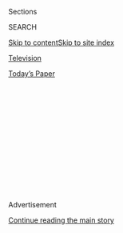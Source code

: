 <div id="app">

<div>

<div>

<div>

<div class="NYTAppHideMasthead css-1q2w90k e1suatyy0">

<div class="section css-ui9rw0 e1suatyy2">

<div class="css-eph4ug er09x8g0">

<div class="css-6n7j50">

</div>

<span class="css-1dv1kvn">Sections</span>

<div class="css-10488qs">

<span class="css-1dv1kvn">SEARCH</span>

</div>

[Skip to content](#site-content)[Skip to site index](#site-index)

</div>

<div id="masthead-section-label" class="css-1wr3we4 eaxe0e00">

[Television](https://www.nytimes.com/section/arts/television)

</div>

<div class="css-10698na e1huz5gh0">

</div>

</div>

<div id="masthead-bar-one" class="section hasLinks css-15hmgas e1csuq9d3">

<div class="css-uqyvli e1csuq9d0">

</div>

<div class="css-1uqjmks e1csuq9d1">

</div>

<div class="css-9e9ivx">

[](https://myaccount.nytimes.com/auth/login?response_type=cookie&client_id=vi)

</div>

<div class="css-1bvtpon e1csuq9d2">

[Today’s Paper](https://www.nytimes.com/section/todayspaper)

</div>

</div>

</div>

</div>

<div data-aria-hidden="false">

<div id="site-content" role="main">

<div>

<div class="css-1aor85t" style="opacity:0.000000001;z-index:-1;visibility:hidden">

<div class="css-1hqnpie">

<div class="css-epjblv">

<span class="css-17xtcya">[Television](/section/arts/television)</span><span class="css-x15j1o">|</span><span class="css-fwqvlz">Jenji
Kohan on the Prison Riot Driving ‘Orange Is the New Black’</span>

</div>

<div class="css-k008qs">

<div class="css-1iwv8en">

<span class="css-18z7m18"></span>

<div>

</div>

</div>

<span class="css-1n6z4y">https://nyti.ms/2sWVIMV</span>

<div class="css-1705lsu">

<div class="css-4xjgmj">

<div class="css-4skfbu" role="toolbar" data-aria-label="Social Media Share buttons, Save button, and Comments Panel with current comment count" data-testid="share-tools">

  - 
  - 
  - 
  - 
    
    <div class="css-6n7j50">
    
    </div>

  - 

</div>

</div>

</div>

</div>

</div>

</div>

<div id="NYT_TOP_BANNER_REGION" class="css-13pd83m">

</div>

<div id="top-wrapper" class="css-1sy8kpn">

<div id="top-slug" class="css-l9onyx">

Advertisement

</div>

[Continue reading the main story](#after-top)

<div class="ad top-wrapper" style="text-align:center;height:100%;display:block;min-height:250px">

<div id="top" class="place-ad" data-position="top" data-size-key="top">

</div>

</div>

<div id="after-top">

</div>

</div>

<div id="sponsor-wrapper" class="css-1hyfx7x">

<div id="sponsor-slug" class="css-19vbshk">

Supported by

</div>

[Continue reading the main story](#after-sponsor)

<div id="sponsor" class="ad sponsor-wrapper" style="text-align:center;height:100%;display:block">

</div>

<div id="after-sponsor">

</div>

</div>

<div class="css-1vkm6nb ehdk2mb0">

# Jenji Kohan on the Prison Riot Driving ‘Orange Is the New Black’

</div>

<div class="css-79elbk" data-testid="photoviewer-wrapper">

<div class="css-z3e15g" data-testid="photoviewer-wrapper-hidden">

</div>

<div class="css-1a48zt4 ehw59r15" data-testid="photoviewer-children">

![<span class="css-16f3y1r e13ogyst0" data-aria-hidden="true">Jenji
Kohan, the creator of “Orange Is the New
Black.”</span><span class="css-cnj6d5 e1z0qqy90" itemprop="copyrightHolder"><span class="css-1ly73wi e1tej78p0">Credit...</span><span><span>James
Dimmock/Netflix</span></span></span>](https://static01.nyt.com/images/2017/06/11/arts/11KOHAN1/11KOHAN1-articleLarge.jpg?quality=75&auto=webp&disable=upscale)

</div>

</div>

<div class="css-xt80pu e12qa4dv0">

<div class="css-18e8msd">

<div class="css-vp77d3 epjyd6m0">

<div class="css-1baulvz">

By [<span class="css-1baulvz last-byline" itemprop="name">Kathryn
Shattuck</span>](https://www.nytimes.com/by/kathryn-shattuck)

</div>

</div>

  - June 8, 2017

  - 
    
    <div class="css-4xjgmj">
    
    <div class="css-d8bdto" role="toolbar" data-aria-label="Social Media Share buttons, Save button, and Comments Panel with current comment count" data-testid="share-tools">
    
      - 
      - 
      - 
      - 
        
        <div class="css-6n7j50">
        
        </div>
    
      - 
    
    </div>
    
    </div>

</div>

</div>

<div class="section meteredContent css-1r7ky0e" name="articleBody" itemprop="articleBody">

<div class="css-1fanzo5 StoryBodyCompanionColumn">

<div class="css-53u6y8">

When Season 4 of Netflix’s “Orange Is the New Black” ended, no one —
save, perhaps, Jenji Kohan, the show’s creator, and her writers — could
be certain where the series was headed. But wherever it was, it didn’t
look good. Poussey Washington, the soulful wisp of an inmate played by
Samira Wiley, had died an episode earlier — agonizingly, in a scene
echoing the 2014 death of Eric Garner — when a corrections officer
pinned her to the floor with his knee. Then another corrections officer
lost control of his gun, which a furious Daya (Dascha Polanco) picked up
and pointed at his head.

Season 5, beginning Friday, June 9, steps off with Daya and that gun and
then segues into what Ms. Kohan called “a natural progression”: a riot
in which the inmates seek justice for Poussey’s killing by taking
hostages and demanding what the privatization of their facility took
from them, including G.E.D. classes, adequate health care and even
tampons. The action, covering three days, unfurls across 13 episodes.

“We wanted to slow down to really get into the riot, and also to slow
down in general and get into some of the detail work that’s hard to do
if you’re skipping through time,” Ms. Kohan said. In a phone interview
from Los Angeles, she spoke about the loss of Poussey; the real-life
prison system; and her latest Netflix project, “Glow,” starring Alison
Brie, about women’s professional wrestling. These are edited excerpts
from the conversation.

**So just how fast are we skipping? In real life, Piper Kerman, whose
story inspired the series, spent 13 months at the Federal Correctional
Institution in Danbury, Conn.**

</div>

</div>

<div class="css-1fanzo5 StoryBodyCompanionColumn">

<div class="css-53u6y8">

Our Piper was sentenced to 18. I think we’re at about 10 months.

**There’s a point where the riot evolves from chaos to a near utopia —
baristas serving cold brew, bloggers offering beautification seminars —
before devolving. What’s the message?**

I think it reflects humanity. We can be beautiful, and we can be
incredibly destructive. And sometimes we’re our own worst enemy, and be
careful what you wish for, and all those clichés. We wanted to follow
what we thought would be a natural progression of the riot, and we had
done research into other ones. They were mostly men’s riots. But we were
going to take the information and see how it would be different in our
environment and how it would be the same.

**What did you come up with?**

It’s less violent — that’s the biggest thing. The men just seemed to be
a lot bloodier, and there was also an opportunity for a lot of people to
settle old scores when no one was looking. Not to say that women can’t
be violent, because they certainly can. And there are moments, I think,
where it gets a little domestic when they’re in charge, which I don’t
think is as common in men’s. There’s a different tone to it, and I think
it was surprising for the other characters, from the guards to the
administration. Women aren’t supposed to riot.

**You’ve expounded on privatization and overcrowding in prisons. What’s
your take on the system five seasons in?**

</div>

</div>

<div class="css-1fanzo5 StoryBodyCompanionColumn">

<div class="css-53u6y8">

I think it’s really broken. I think it’s increasingly corrupt. I fear
more privatization. I think it’s much more punitive than rehabilitative,
and it’s a huge waste of money in a lot of areas. It’s a very flawed
system.

</div>

</div>

<div class="css-79elbk" data-testid="photoviewer-wrapper">

<div class="css-z3e15g" data-testid="photoviewer-wrapper-hidden">

</div>

<div class="css-1a48zt4 ehw59r15" data-testid="photoviewer-children">

![<span class="css-16f3y1r e13ogyst0" data-aria-hidden="true">From left,
Michael Torpey, Jessica Pimentel and Dascha Polanco in Season
5.</span><span class="css-cnj6d5 e1z0qqy90" itemprop="copyrightHolder"><span class="css-1ly73wi e1tej78p0">Credit...</span><span>Cara
Howe/Netflix</span></span>](https://static01.nyt.com/images/2017/06/11/arts/11KOHAN2/11KOHAN2-articleLarge.jpg?quality=75&auto=webp&disable=upscale)

</div>

</div>

<div class="css-1fanzo5 StoryBodyCompanionColumn">

<div class="css-53u6y8">

**Do you worry about increased incarceration under President Trump and
Attorney General Jeff Sessions?**

Absolutely. And we’re trying to figure that out because theoretically
we’re operating in the past. But we want to address current events and
feelings, so we may abandon the timeline. Piper will still have served
the same amount of time, but we will be in the present day.

**Even in her absence, Poussey is at the heart of this season. A lot of
“Orange” fans miss her.**

We love her, too, and that’s part of why she was a sacrificial lamb. We
felt her death would be the most affecting for the audience, and it was
really hard for us because she’s terrific to work with, she’s a terrific
actress, and we like her personally. But we built this character who had
hope and promise, and extinguishing that light would be the most
devastating.

**You’ve been guaranteed seven seasons. Is Season 7 the end?**

I haven’t made a final decision yet, but I’m leaning toward ending it
after seven — although the nature of the show is one that can go on and
on because you can bring in new people.

**Do you have an ending in mind that you can share?**

I think I do. And I will not share it.

**Has writing within a prison setting been limiting?**

</div>

</div>

<div class="css-1fanzo5 StoryBodyCompanionColumn">

<div class="css-53u6y8">

For the crew and the actors, we spend our days in jail. We spend our
days on a set that looks like a prison. We eat a lot better, we can go
outside, but there is something oppressive about the environment of a
prison that we’ve written ourselves into. It makes you really grateful
that you’re not \[in a real one\]. But there are bars and dirt, even
though the set department put the dirt there, and you get a sense of
what you’re writing about when you’re in that world. And that can take
its toll. That’s why we rely on humor, that’s why we do the flashbacks —
to take a break from all that.

**Netflix doesn’t give viewer numbers to producers. What’s it like
functioning in a vacuum?**

You just do it because you do it. It makes it certainly a little harder
to negotiate when that time comes because you can’t say, “Look how many
people are watching.” It’s nice to be buffeted by numbers. On the other
hand, I never really thought about numbers before, so it’s not a new
experience for me. It’s a little frustrating — how about that?

**And now you’re an executive producer on Netflix’s “Glow,” about
women’s wrestling in the 1980s.**

Carly \[Mensch, one of the show’s creators, writers and executive
producers\] had started on “Weeds,” she wrote on “Orange,” and then she
went away and did a year on “Nurse Jackie.” I’m a fan, and she said,
“Look, I have this friend who’s a writer on ‘Nurse Jackie,’ and we
just watched this documentary about this women’s wrestling league, and
we’re totally obsessed.” And I think my role with them is mostly like
godmother because \[Carly and Liz Flahive, the show’s co-creator\] are
both really talented and capable. But it’s also their first time out, so
I guess I’m the bodyguard and adviser. I read scripts and give notes and
go to set sometimes, but they know what they’re doing. We didn’t always
agree but I think part of my job as protector is maybe even to protect
them from me.

**People started out viewing the broad diversity on “Orange” as
unconventional, which you have said made you sad. How do you see this
array of women?**

I see them as gorgeous and sexy and interesting and normative in a way
that the milieu doesn’t always present.

</div>

</div>

</div>

<div>

</div>

<div>

</div>

<div>

</div>

<div>

<div id="bottom-wrapper" class="css-1ede5it">

<div id="bottom-slug" class="css-l9onyx">

Advertisement

</div>

[Continue reading the main story](#after-bottom)

<div id="bottom" class="ad bottom-wrapper" style="text-align:center;height:100%;display:block;min-height:90px">

</div>

<div id="after-bottom">

</div>

</div>

</div>

</div>

</div>

## Site Index

<div>

</div>

## Site Information Navigation

  - [© <span>2020</span> <span>The New York Times
    Company</span>](https://help.nytimes.com/hc/en-us/articles/115014792127-Copyright-notice)

<!-- end list -->

  - [NYTCo](https://www.nytco.com/)
  - [Contact
    Us](https://help.nytimes.com/hc/en-us/articles/115015385887-Contact-Us)
  - [Work with us](https://www.nytco.com/careers/)
  - [Advertise](https://nytmediakit.com/)
  - [T Brand Studio](http://www.tbrandstudio.com/)
  - [Your Ad
    Choices](https://www.nytimes.com/privacy/cookie-policy#how-do-i-manage-trackers)
  - [Privacy](https://www.nytimes.com/privacy)
  - [Terms of
    Service](https://help.nytimes.com/hc/en-us/articles/115014893428-Terms-of-service)
  - [Terms of
    Sale](https://help.nytimes.com/hc/en-us/articles/115014893968-Terms-of-sale)
  - [Site Map](https://spiderbites.nytimes.com)
  - [Help](https://help.nytimes.com/hc/en-us)
  - [Subscriptions](https://www.nytimes.com/subscription?campaignId=37WXW)

</div>

</div>

</div>

</div>
